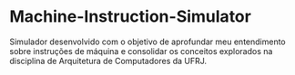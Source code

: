 # Machine-Instruction-Simulator
Simulador desenvolvido com o objetivo de aprofundar meu entendimento sobre instruções de máquina e consolidar os conceitos explorados na disciplina de Arquitetura de Computadores da UFRJ.
